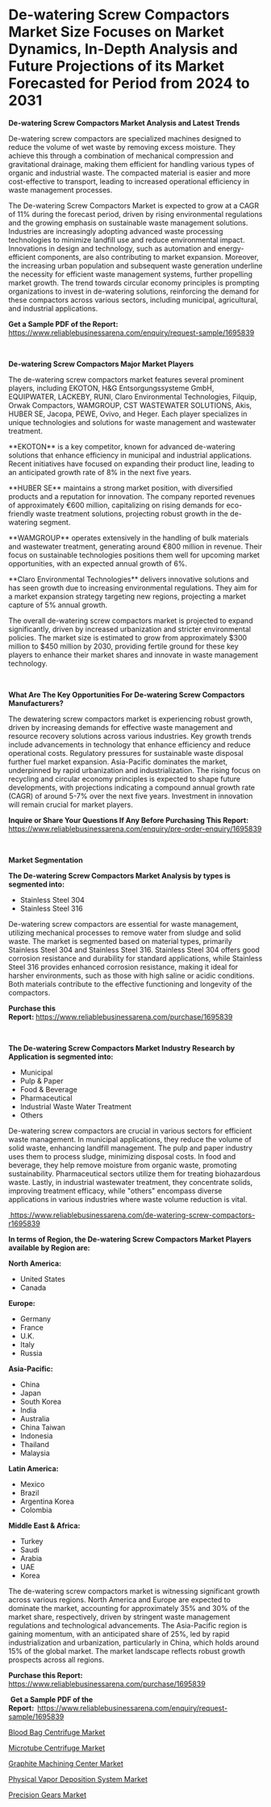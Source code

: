 <p><h1>De-watering Screw Compactors Market Size Focuses on Market Dynamics, In-Depth Analysis and Future Projections of its Market Forecasted for Period from 2024 to 2031</h1></p><p><strong>De-watering Screw Compactors Market Analysis and Latest Trends</strong></p>
<p><p>De-watering screw compactors are specialized machines designed to reduce the volume of wet waste by removing excess moisture. They achieve this through a combination of mechanical compression and gravitational drainage, making them efficient for handling various types of organic and industrial waste. The compacted material is easier and more cost-effective to transport, leading to increased operational efficiency in waste management processes.</p><p>The De-watering Screw Compactors Market is expected to grow at a CAGR of 11% during the forecast period, driven by rising environmental regulations and the growing emphasis on sustainable waste management solutions. Industries are increasingly adopting advanced waste processing technologies to minimize landfill use and reduce environmental impact. Innovations in design and technology, such as automation and energy-efficient components, are also contributing to market expansion. Moreover, the increasing urban population and subsequent waste generation underline the necessity for efficient waste management systems, further propelling market growth. The trend towards circular economy principles is prompting organizations to invest in de-watering solutions, reinforcing the demand for these compactors across various sectors, including municipal, agricultural, and industrial applications.</p></p>
<p><strong>Get a Sample PDF of the Report:&nbsp;</strong> <a href="https://www.reliablebusinessarena.com/enquiry/request-sample/1695839?utm_campaign=1399&utm_medium=2&utm_source=Github&utm_content=ia&utm_term=19102024&utm_id=de-watering-screw-compactors">https://www.reliablebusinessarena.com/enquiry/request-sample/1695839</a></p>
<p>&nbsp;</p>
<p><strong>De-watering Screw Compactors Major Market Players</strong></p>
<p><p>The de-watering screw compactors market features several prominent players, including EKOTON, H&G Entsorgungssysteme GmbH, EQUIPWATER, LACKEBY, RUNI, Claro Environmental Technologies, Filquip, Orwak Compactors, WAMGROUP, CST WASTEWATER SOLUTIONS, Akis, HUBER SE, Jacopa, PEWE, Ovivo, and Heger. Each player specializes in unique technologies and solutions for waste management and wastewater treatment.</p><p>**EKOTON** is a key competitor, known for advanced de-watering solutions that enhance efficiency in municipal and industrial applications. Recent initiatives have focused on expanding their product line, leading to an anticipated growth rate of 8% in the next five years. </p><p>**HUBER SE** maintains a strong market position, with diversified products and a reputation for innovation. The company reported revenues of approximately €600 million, capitalizing on rising demands for eco-friendly waste treatment solutions, projecting robust growth in the de-watering segment.</p><p>**WAMGROUP** operates extensively in the handling of bulk materials and wastewater treatment, generating around €800 million in revenue. Their focus on sustainable technologies positions them well for upcoming market opportunities, with an expected annual growth of 6%.</p><p>**Claro Environmental Technologies** delivers innovative solutions and has seen growth due to increasing environmental regulations. They aim for a market expansion strategy targeting new regions, projecting a market capture of 5% annual growth.</p><p>The overall de-watering screw compactors market is projected to expand significantly, driven by increased urbanization and stricter environmental policies. The market size is estimated to grow from approximately $300 million to $450 million by 2030, providing fertile ground for these key players to enhance their market shares and innovate in waste management technology.</p></p>
<p>&nbsp;</p>
<p><strong>What Are The Key Opportunities For De-watering Screw Compactors Manufacturers?</strong></p>
<p><p>The dewatering screw compactors market is experiencing robust growth, driven by increasing demands for effective waste management and resource recovery solutions across various industries. Key growth trends include advancements in technology that enhance efficiency and reduce operational costs. Regulatory pressures for sustainable waste disposal further fuel market expansion. Asia-Pacific dominates the market, underpinned by rapid urbanization and industrialization. The rising focus on recycling and circular economy principles is expected to shape future developments, with projections indicating a compound annual growth rate (CAGR) of around 5-7% over the next five years. Investment in innovation will remain crucial for market players.</p></p>
<p><strong>Inquire or Share Your Questions If Any Before Purchasing This Report:</strong> <a href="https://www.reliablebusinessarena.com/enquiry/pre-order-enquiry/1695839?utm_campaign=1399&utm_medium=2&utm_source=Github&utm_content=ia&utm_term=19102024&utm_id=de-watering-screw-compactors">https://www.reliablebusinessarena.com/enquiry/pre-order-enquiry/1695839</a></p>
<p>&nbsp;</p>
<p><strong>Market Segmentation</strong></p>
<p><strong>The De-watering Screw Compactors Market Analysis by types is segmented into:</strong></p>
<p><ul><li>Stainless Steel 304</li><li>Stainless Steel 316</li></ul></p>
<p><p>De-watering screw compactors are essential for waste management, utilizing mechanical processes to remove water from sludge and solid waste. The market is segmented based on material types, primarily Stainless Steel 304 and Stainless Steel 316. Stainless Steel 304 offers good corrosion resistance and durability for standard applications, while Stainless Steel 316 provides enhanced corrosion resistance, making it ideal for harsher environments, such as those with high saline or acidic conditions. Both materials contribute to the effective functioning and longevity of the compactors.</p></p>
<p><strong>Purchase this Report:&nbsp;</strong><a href="https://www.reliablebusinessarena.com/purchase/1695839?utm_campaign=1399&utm_medium=2&utm_source=Github&utm_content=ia&utm_term=19102024&utm_id=de-watering-screw-compactors">https://www.reliablebusinessarena.com/purchase/1695839</a></p>
<p>&nbsp;</p>
<p><strong>The De-watering Screw Compactors Market Industry Research by Application is segmented into:</strong></p>
<p><ul><li>Municipal</li><li>Pulp & Paper</li><li>Food & Beverage</li><li>Pharmaceutical</li><li>Industrial Waste Water Treatment</li><li>Others</li></ul></p>
<p><p>De-watering screw compactors are crucial in various sectors for efficient waste management. In municipal applications, they reduce the volume of solid waste, enhancing landfill management. The pulp and paper industry uses them to process sludge, minimizing disposal costs. In food and beverage, they help remove moisture from organic waste, promoting sustainability. Pharmaceutical sectors utilize them for treating biohazardous waste. Lastly, in industrial wastewater treatment, they concentrate solids, improving treatment efficacy, while "others" encompass diverse applications in various industries where waste volume reduction is vital.</p></p>
<p><a href="https://www.reliablebusinessarena.com/de-watering-screw-compactors-r1695839?utm_campaign=1399&utm_medium=2&utm_source=Github&utm_content=ia&utm_term=19102024&utm_id=de-watering-screw-compactors">&nbsp;https://www.reliablebusinessarena.com/de-watering-screw-compactors-r1695839</a></p>
<p><strong>In terms of Region, the De-watering Screw Compactors Market Players available by Region are:</strong></p>
<p>
    <p> <strong> North America: </strong>
        <ul>
            <li>United States</li>
            <li>Canada</li>
        </ul>
        </p> 
    <p> <strong> Europe: </strong>
        <ul>
            <li>Germany</li>
            <li>France</li>
            <li>U.K.</li>
            <li>Italy</li>
            <li>Russia</li>
        </ul>
        </p> 
    <p> <strong> Asia-Pacific: </strong>
        <ul>
            <li>China</li>
            <li>Japan</li>
            <li>South Korea</li>
            <li>India</li>
            <li>Australia</li>
            <li>China Taiwan</li>
            <li>Indonesia</li>
            <li>Thailand</li>
            <li>Malaysia</li>
        </ul>
        </p> 
    <p> <strong> Latin America: </strong>
        <ul>
            <li>Mexico</li>
            <li>Brazil</li>
            <li>Argentina Korea</li>
            <li>Colombia</li>
        </ul>
        </p> 
    <p> <strong> Middle East & Africa: </strong>
        <ul>
            <li>Turkey</li>
            <li>Saudi</li>
            <li>Arabia</li>
            <li>UAE</li>
            <li>Korea</li>
        </ul>
    </p>
    </p>
<p><p>The de-watering screw compactors market is witnessing significant growth across various regions. North America and Europe are expected to dominate the market, accounting for approximately 35% and 30% of the market share, respectively, driven by stringent waste management regulations and technological advancements. The Asia-Pacific region is gaining momentum, with an anticipated share of 25%, led by rapid industrialization and urbanization, particularly in China, which holds around 15% of the global market. The market landscape reflects robust growth prospects across all regions.</p></p>
<p><strong>Purchase this Report: </strong><a href="https://www.reliablebusinessarena.com/purchase/1695839?utm_campaign=1399&utm_medium=2&utm_source=Github&utm_content=ia&utm_term=19102024&utm_id=de-watering-screw-compactors">https://www.reliablebusinessarena.com/purchase/1695839</a></p>
<p>&nbsp;<strong>Get a Sample PDF of the Report:&nbsp;&nbsp;</strong><a href="https://www.reliablebusinessarena.com/enquiry/request-sample/1695839?utm_campaign=1399&utm_medium=2&utm_source=Github&utm_content=ia&utm_term=19102024&utm_id=de-watering-screw-compactors">https://www.reliablebusinessarena.com/enquiry/request-sample/1695839</a></p>
<p><strong></strong></p>
<p><p><a href="https://www.linkedin.com/pulse/blood-bag-centrifuge-market2024-2031-industry-insights-investment-ceokc?utm_campaign=1399&utm_medium=2&utm_source=Github&utm_content=ia&utm_term=19102024&utm_id=de-watering-screw-compactors">Blood Bag Centrifuge Market</a></p><p><a href="https://www.linkedin.com/pulse/global-microtube-centrifuge-132-cagr-forecast-2024-2031-factoid-xdlmc?utm_campaign=1399&utm_medium=2&utm_source=Github&utm_content=ia&utm_term=19102024&utm_id=de-watering-screw-compactors">Microtube Centrifuge Market</a></p><p><a href="https://www.linkedin.com/pulse/unlocking-growth-potential-strategic-analysis-graphite-machining-qmxfc?utm_campaign=1399&utm_medium=2&utm_source=Github&utm_content=ia&utm_term=19102024&utm_id=de-watering-screw-compactors">Graphite Machining Center Market</a></p><p><a href="https://www.linkedin.com/pulse/physical-vapor-deposition-system-market-research-report-forecast-t8rxc?utm_campaign=1399&utm_medium=2&utm_source=Github&utm_content=ia&utm_term=19102024&utm_id=de-watering-screw-compactors">Physical Vapor Deposition System Market</a></p><p><a href="https://www.linkedin.com/pulse/precision-gears-market-analysis-report-global-insights-region-ji9rc?utm_campaign=1399&utm_medium=2&utm_source=Github&utm_content=ia&utm_term=19102024&utm_id=de-watering-screw-compactors">Precision Gears Market</a></p></p>